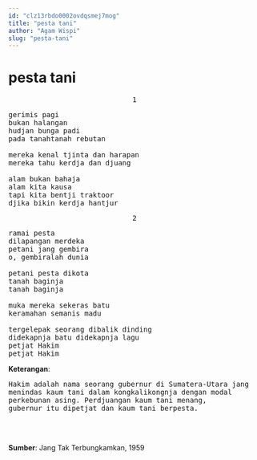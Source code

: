 ```yaml
---
id: "clz13rbdo0002ovdqsmej7mog"
title: "pesta tani"
author: "Agam Wispi"
slug: "pesta-tani"
---
```


# pesta tani

<pre align="center">1</pre>
<pre>
gerimis pagi
bukan halangan
hudjan bunga padi
pada tanahtanah rebutan

mereka kenal tjinta dan harapan
mereka tahu kerdja dan djuang

alam bukan bahaja
alam kita kausa
tapi kita bentji traktoor
djika bikin kerdja hantjur
</pre>
<pre align="center">2</pre>
<pre>
ramai pesta
dilapangan merdeka
petani jang gembira
o, gembiralah dunia

petani pesta dikota
tanah baginja
tanah baginja

muka mereka sekeras batu
keramahan semanis madu

tergelepak seorang dibalik dinding
didekapnja batu didekapnja lagu
petjat Hakim
petjat Hakim
</pre>

<strong>Keterangan</strong>:

<pre>
Hakim adalah nama seorang gubernur di Sumatera-Utara jang
menindas kaum tani dalam kongkalikongnja dengan modal 
perkebunan asing. Perdjuangan kaum tani menang, 
gubernur itu dipetjat dan kaum tani berpesta.
</pre>

<br/><br/>

**Sumber**: Jang Tak Terbungkamkan, 1959

